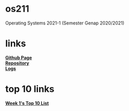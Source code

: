 # os211
Operating Systems 2021-1 (Semester Genap 2020/2021)

# links
[**Github Page**](https://csq307.github.io/os211/)\
[**Repository**](https://github.com/csq307/os211)\
[**Logs**](https://github.com/csq307/os211/blob/master/TXT/mylog.txt)

# top 10 links
[**Week 1's Top 10 List**](w01.md)
